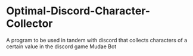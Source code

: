 # Optimal-Discord-Character-Collector
 A program to be used in tandem with discord that collects characters of a certain value in the discord game Mudae Bot
